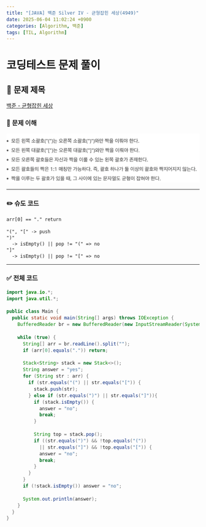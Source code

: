 ```yaml
---
title: "[JAVA] 백준 Silver IV - 균형잡힌 세상(4949)"
date: 2025-06-04 11:02:24 +0900
categories: [Algorithm, 백준]
tags: [TIL, Algorithm]
---
```

# 코딩테스트 문제 풀이

## 📘 문제 제목
[백준 - 균형잡힌 세상](https://www.acmicpc.net/problem/4949)

### 🧠 문제 이해
![img.png](/assets/img/algorithm/2025-06-04.png)

---

### ✏️ 슈도 코드

```plaintext
arr[0] == "." return

"(", "[" -> push
")"
  -> isEmpty() || pop != "(" => no
"]"
  -> isEmpty() || pop != "[" => no
```

---

### ✅ 전체 코드
```java
import java.io.*;
import java.util.*;

public class Main {
  public static void main(String[] args) throws IOException {
    BufferedReader br = new BufferedReader(new InputStreamReader(System.in));

    while (true) {
      String[] arr = br.readLine().split("");
      if (arr[0].equals(".")) return;

      Stack<String> stack = new Stack<>();
      String answer = "yes";
      for (String str : arr) {
        if (str.equals("(") || str.equals("[")) {
          stack.push(str);
        } else if (str.equals(")") || str.equals("]")){
          if (stack.isEmpty()) {
            answer = "no";
            break;
          }

          String top = stack.pop();
          if ((str.equals(")") && !top.equals("("))
            || str.equals("]") && !top.equals("[")) {
            answer = "no";
            break;
          }
        }
      }
      if (!stack.isEmpty()) answer = "no";

      System.out.println(answer);
    }
  }
}
```
